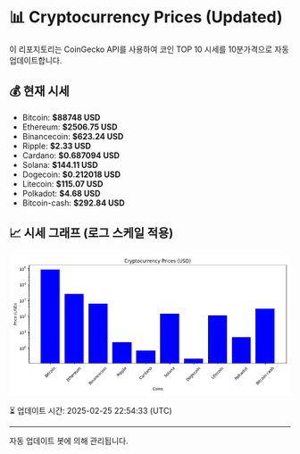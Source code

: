 
# 📊 Cryptocurrency Prices (Updated)

이 리포지토리는 CoinGecko API를 사용하여 코인 TOP 10 시세를 10분가격으로 자동 업데이트합니다.

## 💰 현재 시세
- Bitcoin: **$88748 USD**
- Ethereum: **$2506.75 USD**
- Binancecoin: **$623.24 USD**
- Ripple: **$2.33 USD**
- Cardano: **$0.687094 USD**
- Solana: **$144.11 USD**
- Dogecoin: **$0.212018 USD**
- Litecoin: **$115.07 USD**
- Polkadot: **$4.68 USD**
- Bitcoin-cash: **$292.84 USD**

## 📈 시세 그래프 (로그 스케일 적용)
![Crypto Prices](crypto_prices.png)

⏳ 업데이트 시간: 2025-02-25 22:54:33 (UTC)

---
자동 업데이트 봇에 의해 관리됩니다.
